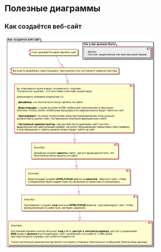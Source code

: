 # Полезные диаграммы

## Как создаётся веб-сайт

<img src="./images/how_website_is_creating.png" width="700">
 